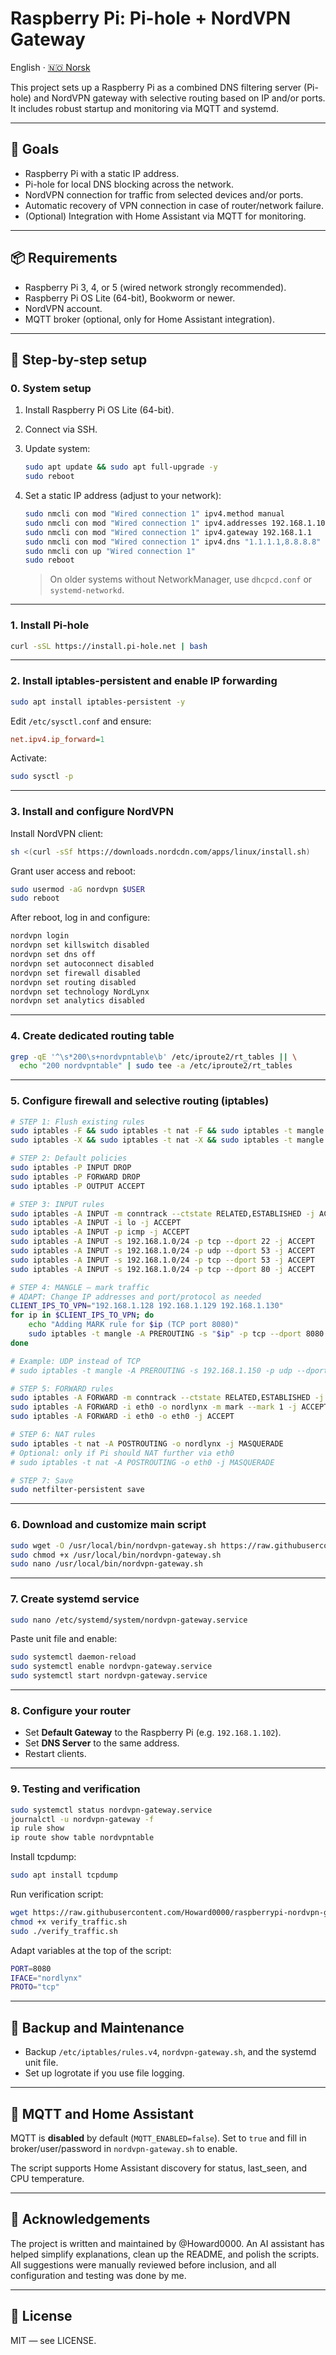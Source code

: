 # Raspberry Pi: Pi-hole + NordVPN Gateway

English · [🇳🇴 Norsk](README.md)

This project sets up a Raspberry Pi as a combined DNS filtering server (Pi-hole) and NordVPN gateway with selective routing based on IP and/or ports. It includes robust startup and monitoring via MQTT and systemd.

---

## 🧭 Goals

* Raspberry Pi with a static IP address.
* Pi-hole for local DNS blocking across the network.
* NordVPN connection for traffic from selected devices and/or ports.
* Automatic recovery of VPN connection in case of router/network failure.
* (Optional) Integration with Home Assistant via MQTT for monitoring.

---

## 📦 Requirements

* Raspberry Pi 3, 4, or 5 (wired network strongly recommended).
* Raspberry Pi OS Lite (64-bit), Bookworm or newer.
* NordVPN account.
* MQTT broker (optional, only for Home Assistant integration).

---

## 🔧 Step-by-step setup

### 0. System setup

1. Install Raspberry Pi OS Lite (64-bit).
2. Connect via SSH.
3. Update system:

   ```bash
   sudo apt update && sudo apt full-upgrade -y
   sudo reboot
   ```
4. Set a static IP address (adjust to your network):

   ```bash
   sudo nmcli con mod "Wired connection 1" ipv4.method manual
   sudo nmcli con mod "Wired connection 1" ipv4.addresses 192.168.1.102/24
   sudo nmcli con mod "Wired connection 1" ipv4.gateway 192.168.1.1
   sudo nmcli con mod "Wired connection 1" ipv4.dns "1.1.1.1,8.8.8.8"
   sudo nmcli con up "Wired connection 1"
   sudo reboot
   ```

   > On older systems without NetworkManager, use `dhcpcd.conf` or `systemd-networkd`.

---

### 1. Install Pi-hole

```bash
curl -sSL https://install.pi-hole.net | bash
```

---

### 2. Install iptables-persistent and enable IP forwarding

```bash
sudo apt install iptables-persistent -y
```

Edit `/etc/sysctl.conf` and ensure:

```ini
net.ipv4.ip_forward=1
```

Activate:

```bash
sudo sysctl -p
```

---

### 3. Install and configure NordVPN

Install NordVPN client:

```bash
sh <(curl -sSf https://downloads.nordcdn.com/apps/linux/install.sh)
```

Grant user access and reboot:

```bash
sudo usermod -aG nordvpn $USER
sudo reboot
```

After reboot, log in and configure:

```bash
nordvpn login
nordvpn set killswitch disabled
nordvpn set dns off
nordvpn set autoconnect disabled
nordvpn set firewall disabled
nordvpn set routing disabled
nordvpn set technology NordLynx
nordvpn set analytics disabled
```

---

### 4. Create dedicated routing table

```bash
grep -qE '^\s*200\s+nordvpntable\b' /etc/iproute2/rt_tables || \
  echo "200 nordvpntable" | sudo tee -a /etc/iproute2/rt_tables
```

---

### 5. Configure firewall and selective routing (iptables)

```bash
# STEP 1: Flush existing rules
sudo iptables -F && sudo iptables -t nat -F && sudo iptables -t mangle -F
sudo iptables -X && sudo iptables -t nat -X && sudo iptables -t mangle -X

# STEP 2: Default policies
sudo iptables -P INPUT DROP
sudo iptables -P FORWARD DROP
sudo iptables -P OUTPUT ACCEPT

# STEP 3: INPUT rules
sudo iptables -A INPUT -m conntrack --ctstate RELATED,ESTABLISHED -j ACCEPT
sudo iptables -A INPUT -i lo -j ACCEPT
sudo iptables -A INPUT -p icmp -j ACCEPT
sudo iptables -A INPUT -s 192.168.1.0/24 -p tcp --dport 22 -j ACCEPT   # SSH
sudo iptables -A INPUT -s 192.168.1.0/24 -p udp --dport 53 -j ACCEPT   # DNS
sudo iptables -A INPUT -s 192.168.1.0/24 -p tcp --dport 53 -j ACCEPT   # DNS
sudo iptables -A INPUT -s 192.168.1.0/24 -p tcp --dport 80 -j ACCEPT   # Pi-hole Web

# STEP 4: MANGLE – mark traffic
# ADAPT: Change IP addresses and port/protocol as needed
CLIENT_IPS_TO_VPN="192.168.1.128 192.168.1.129 192.168.1.130"
for ip in $CLIENT_IPS_TO_VPN; do
    echo "Adding MARK rule for $ip (TCP port 8080)"
    sudo iptables -t mangle -A PREROUTING -s "$ip" -p tcp --dport 8080 -j MARK --set-mark 1
done

# Example: UDP instead of TCP
# sudo iptables -t mangle -A PREROUTING -s 192.168.1.150 -p udp --dport 51820 -j MARK --set-mark 1

# STEP 5: FORWARD rules
sudo iptables -A FORWARD -m conntrack --ctstate RELATED,ESTABLISHED -j ACCEPT
sudo iptables -A FORWARD -i eth0 -o nordlynx -m mark --mark 1 -j ACCEPT
sudo iptables -A FORWARD -i eth0 -o eth0 -j ACCEPT

# STEP 6: NAT rules
sudo iptables -t nat -A POSTROUTING -o nordlynx -j MASQUERADE
# Optional: only if Pi should NAT further via eth0
# sudo iptables -t nat -A POSTROUTING -o eth0 -j MASQUERADE

# STEP 7: Save
sudo netfilter-persistent save
```

---

### 6. Download and customize main script

```bash
sudo wget -O /usr/local/bin/nordvpn-gateway.sh https://raw.githubusercontent.com/Howard0000/raspberrypi-nordvpn-gateway/main/nordvpn-gateway.sh
sudo chmod +x /usr/local/bin/nordvpn-gateway.sh
sudo nano /usr/local/bin/nordvpn-gateway.sh
```

---

### 7. Create systemd service

```bash
sudo nano /etc/systemd/system/nordvpn-gateway.service
```

Paste unit file and enable:

```bash
sudo systemctl daemon-reload
sudo systemctl enable nordvpn-gateway.service
sudo systemctl start nordvpn-gateway.service
```

---

### 8. Configure your router

* Set **Default Gateway** to the Raspberry Pi (e.g. `192.168.1.102`).
* Set **DNS Server** to the same address.
* Restart clients.

---

### 9. Testing and verification

```bash
sudo systemctl status nordvpn-gateway.service
journalctl -u nordvpn-gateway -f
ip rule show
ip route show table nordvpntable
```

Install tcpdump:

```bash
sudo apt install tcpdump
```

Run verification script:

```bash
wget https://raw.githubusercontent.com/Howard0000/raspberrypi-nordvpn-gateway/main/verify_traffic.sh
chmod +x verify_traffic.sh
sudo ./verify_traffic.sh
```

Adapt variables at the top of the script:

```bash
PORT=8080
IFACE="nordlynx"
PROTO="tcp"
```

---

## 💾 Backup and Maintenance

* Backup `/etc/iptables/rules.v4`, `nordvpn-gateway.sh`, and the systemd unit file.
* Set up logrotate if you use file logging.

---

## 📡 MQTT and Home Assistant

MQTT is **disabled** by default (`MQTT_ENABLED=false`).
Set to `true` and fill in broker/user/password in `nordvpn-gateway.sh` to enable.

The script supports Home Assistant discovery for status, last\_seen, and CPU temperature.

---

## 🙌 Acknowledgements

The project is written and maintained by @Howard0000. An AI assistant has helped simplify explanations, clean up the README, and polish the scripts. All suggestions were manually reviewed before inclusion, and all configuration and testing was done by me.

---

## 📝 License

MIT — see LICENSE.

